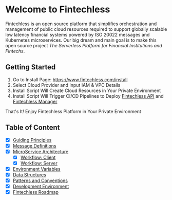 # Welcome to Fintechless

Fintechless is an open source platform that simplifies orchestration and
management of public cloud resources required to support globally scalable
low latency financial systems powered by ISO 20022 messages and Kubernetes
microservices. Our big dream and main goal is to make this open source project
_The Serverless Platform for Financial Institutions and Fintechs_.

## Getting Started

1. Go to Install Page: https://www.fintechless.com/install
2. Select Cloud Provider and Input IAM & VPC Details
3. Install Script Will Create Cloud Resources in Your Private Environment
4. Install Script Will Trigger CI/CD Pipelines to Deploy
[Fintechless API](https://github.com/fintechless/ftl-api) and
[Fintechless Manager](https://github.com/fintechless/ftl-mgr)

That's It! Enjoy Fintechless Platform in Your Private Environment

## Table of Content

- [x] [Guiding Principles](principle.md)
- [x] [Message Definitions](message.md)
- [x] [MicroService Architecture](microservice/readme.md)
  - [x] [Workflow: Client](workflow-client.md)
  - [x] [Workflow: Server](workflow-server.md)
- [x] [Environment Variables](environment.md)
- [x] [Data Structures](data/readme.md)
- [x] [Patterns and Conventions](pattern.md)
- [x] [Development Environment](develop.md)
- [x] [Fintechless Roadmap](https://github.com/fintechless/.github/blob/main/ROADMAP.md)
